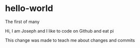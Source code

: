 # hello-world
The first of many

Hi, I am Joseph and I like to code on Github and eat pi

This change was made to teach me about changes and commits
